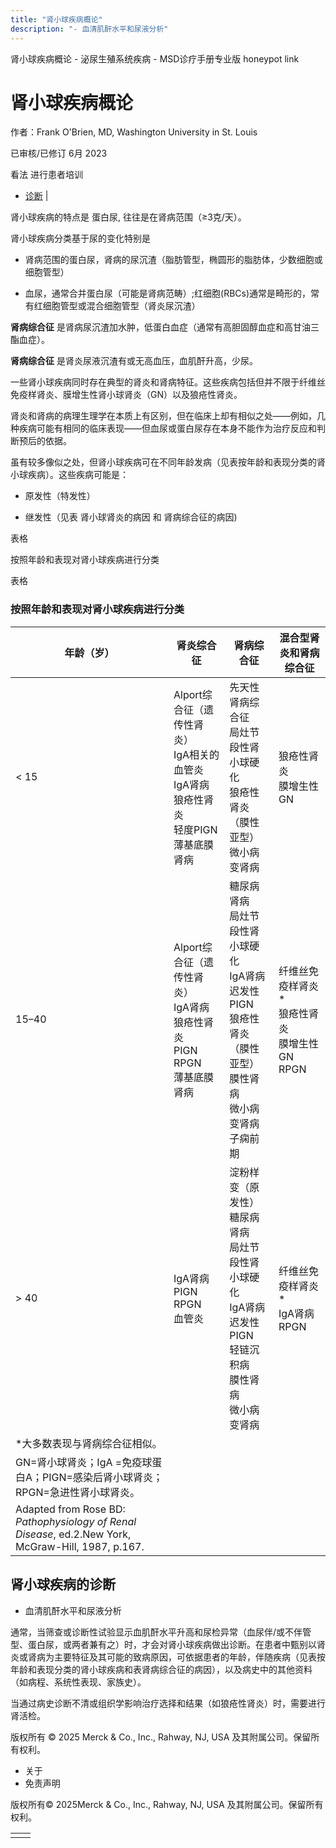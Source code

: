 ```yaml
---
title: "肾小球疾病概论"
description: "- 血清肌酐水平和尿液分析"
---
```


﻿肾小球疾病概论 \- 泌尿生殖系统疾病 \- MSD诊疗手册专业版 honeypot link

# 肾小球疾病概论

作者：Frank O'Brien, MD, Washington University in St. Louis

已审核/已修订 6月 2023

看法 进行患者培训

- [诊断](#诊断_v26369493_zh) \|

肾小球疾病的特点是 蛋白尿, 往往是在肾病范围（≥3克/天）。

肾小球疾病分类基于尿的变化特别是

- 肾病范围的蛋白尿，肾病的尿沉渣（脂肪管型，椭圆形的脂肪体，少数细胞或细胞管型）

- 血尿，通常合并蛋白尿（可能是肾病范畴）;红细胞(RBCs)通常是畸形的，常有红细胞管型或混合细胞管型（肾炎尿沉渣）


**肾病综合征** 是肾病尿沉渣加水肿，低蛋白血症（通常有高胆固醇血症和高甘油三酯血症）。

**肾病综合征** 是肾炎尿液沉渣有或无高血压，血肌酐升高，少尿。

一些肾小球疾病同时存在典型的肾炎和肾病特征。这些疾病包括但并不限于纤维丝免疫样肾炎、膜增生性肾小球肾炎（GN）以及狼疮性肾炎。

肾炎和肾病的病理生理学在本质上有区别，但在临床上却有相似之处——例如，几种疾病可能有相同的临床表现——但血尿或蛋白尿存在本身不能作为治疗反应和判断预后的依据。

虽有较多像似之处，但肾小球疾病可在不同年龄发病（见表按年龄和表现分类的肾小球疾病）。这些疾病可能是：

- 原发性（特发性）

- 继发性（见表 肾小球肾炎的病因 和 肾病综合征的病因)


表格

按照年龄和表现对肾小球疾病进行分类

表格

### 按照年龄和表现对肾小球疾病进行分类

| 年龄（岁） | 肾炎综合征 | 肾病综合征 | 混合型肾炎和肾病综合征 |
| --- | --- | --- | --- |
| < 15 | Alport综合征（遗传性肾炎）<br>IgA相关的血管炎<br>IgA肾病<br>狼疮性肾炎<br>轻度PIGN<br>薄基底膜肾病 | 先天性肾病综合征<br>局灶节段性肾小球硬化<br>狼疮性肾炎 （膜性亚型）<br>微小病变肾病 | 狼疮性肾炎<br>膜增生性GN |
| 15–40 | Alport综合征（遗传性肾炎）<br>IgA肾病<br>狼疮性肾炎<br>PIGN<br>RPGN<br>薄基底膜肾病 | 糖尿病肾病<br>局灶节段性肾小球硬化<br>IgA肾病<br>迟发性PIGN<br>狼疮性肾炎 （膜性亚型）<br>膜性肾病<br>微小病变肾病<br>子痫前期 | 纤维丝免疫样肾炎\*<br>狼疮性肾炎<br>膜增生性GN<br>RPGN |
| > 40 | IgA肾病<br>PIGN<br>RPGN<br>血管炎 | 淀粉样变（原发性）<br>糖尿病肾病<br>局灶节段性肾小球硬化<br>IgA肾病<br>迟发性PIGN<br>轻链沉积病<br>膜性肾病<br>微小病变肾病 | 纤维丝免疫样肾炎\*<br>IgA肾病<br>RPGN |
| \*大多数表现与肾病综合征相似。 |
| GN=肾小球肾炎；IgA =免疫球蛋白A；PIGN=感染后肾小球肾炎；RPGN=急进性肾小球肾炎。 |
| Adapted from Rose BD: _Pathophysiology of Renal Disease_, ed.2.New York, McGraw-Hill, 1987, p.167. |

## 肾小球疾病的诊断

- 血清肌酐水平和尿液分析


通常，当筛查或诊断性试验显示血肌酐水平升高和尿检异常（血尿伴/或不伴管型、蛋白尿，或两者兼有之）时，才会对肾小球疾病做出诊断。在患者中甄别以肾炎或肾病为主要特征及其可能的致病原因，可依据患者的年龄，伴随疾病（见表按年龄和表现分类的肾小球疾病和表肾病综合征的病因），以及病史中的其他资料（如病程、系统性表现、家族史）。

当通过病史诊断不清或组织学影响治疗选择和结果（如狼疮性肾炎）时，需要进行肾活检。



版权所有 © 2025
Merck & Co., Inc., Rahway, NJ, USA 及其附属公司。保留所有权利。

- 关于
- 免责声明

版权所有© 2025Merck & Co., Inc., Rahway, NJ, USA 及其附属公司。保留所有权利。

|     |     |
| --- | --- |
|  |  |